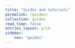 ```yaml
---
title: "Guides and tutorials"
permalink: /guides/
collection: guides
read_time: false
entries_layout: grid
sidebar:
    nav: "guides"
---
```


